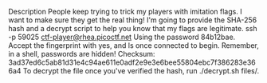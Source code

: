 Description
People keep trying to trick my players with imitation flags. I want to make sure they get the real thing! I'm going to provide the SHA-256 hash and a decrypt script to help you know that my flags are legitimate.
ssh -p 59025 ctf-player@rhea.picoctf.net
Using the password 84b12bae. Accept the fingerprint with yes, and ls once connected to begin. Remember, in a shell, passwords are hidden!
Checksum: 3ad37ed6c5ab81d31e4c94ae611e0adf2e9e3e6bee55804ebc7f386283e366a4
To decrypt the file once you've verified the hash, run ./decrypt.sh files/<file>.

